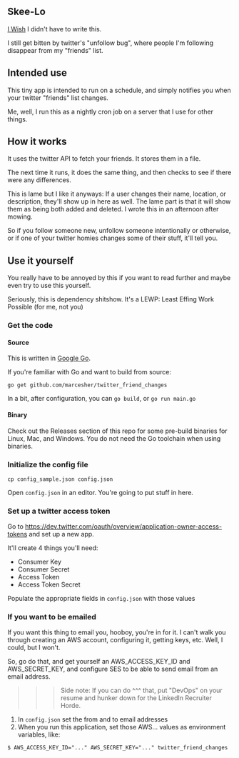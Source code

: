## Skee-Lo
[I Wish](https://www.youtube.com/watch?v=ryDOy3AosBw) I didn't have to write this.

I still get bitten by twitter's "unfollow bug", where people I'm following disappear from my "friends" list.

## Intended use

This tiny app is intended to run on a schedule, and simply notifies you when your twitter "friends" list changes.

Me, well, I run this as a nightly cron job on a server that I use for other things.

## How it works

It uses the twitter API to fetch your friends. It stores them in a file.

The next time it runs, it does the same thing, and then checks to see if there were any differences.

This is lame but I like it anyways: If a user changes their name, location, or description, they'll show up in here as well. The lame part is that it will show them as being both added and deleted. I wrote this in an afternoon after mowing.

So if you follow someone new, unfollow someone intentionally or otherwise, or if one of your twitter homies changes some of their stuff, it'll tell you.

## Use it yourself

You really have to be annoyed by this if you want to read further and maybe even try to use this yourself.

Seriously, this is dependency shitshow. It's a LEWP: Least Effing Work Possible (for me, not you)

### Get the code

#### Source
This is written in [Google Go](https://golang.org/).

If you're familiar with Go and want to build from source:

`go get github.com/marcesher/twitter_friend_changes`

In a bit, after configuration, you can `go build`, or `go run main.go`

#### Binary

Check out the Releases section of this repo for some pre-build binaries for Linux, Mac, and Windows.
You do not need the Go toolchain when using binaries.

### Initialize the config file

`cp config_sample.json config.json`

Open `config.json` in an editor. You're going to put stuff in here.

### Set up a twitter access token

Go to https://dev.twitter.com/oauth/overview/application-owner-access-tokens and set up a new app.

It'll create 4 things you'll need:

- Consumer Key
- Consumer Secret
- Access Token
- Access Token Secret

Populate the appropriate fields in `config.json` with those values

### If you want to be emailed

If you want this thing to email you, hooboy, you're in for it. 
I can't walk you through creating an AWS account, configuring it, getting keys, etc. 
Well, I could, but I won't.

So, go do that, and get yourself an AWS_ACCESS_KEY_ID and AWS_SECRET_KEY, and configure SES to be able to send email from an email address.

>>> Side note: If you can do ^^^ that, put "DevOps" on your resume and hunker down for the LinkedIn Recruiter Horde.

1. In `config.json` set the from and to email addresses
1. When you run this application, set those AWS... values as environment variables, like:

`$ AWS_ACCESS_KEY_ID="..." AWS_SECRET_KEY="..." twitter_friend_changes`


